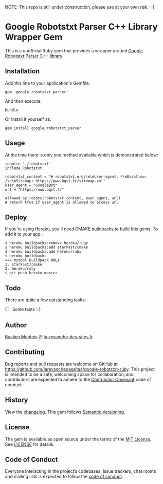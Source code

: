 NOTE: This repo is still under construction, please use at your own risk. :-)

# Google Robotstxt Parser C++ Library Wrapper Gem
This is a unofficial Ruby gem that provides a wrapper around [Google Robotstxt Parser C++ library](https://github.com/google/robotstxt).

## Installation
Add this line to your application's Gemfile:
```
gem 'google_robotstxt_parser'
```

And then execute:
```
bundle
```

Or install it yourself as:
```
gem install google_robotstxt_parser
```

## Usage
At the time there is only one method available which is demonstrated below:
```
require './robotstxt'
include Robotstxt

robotstxt_content = "# robotstxt.org/\n\nUser-agent: *\nDisallow: /\n\nSitemap: https://www.bqst.fr/sitemap.xml"
user_agent = "GoogleBot"
url = "https://www.bqst.fr"

allowed_by_robots(robotstxt_content, user_agent, url)
# return true if user_agent is allowed to access url
```

## Deploy
If you're using [Heroku](https://www.heroku.com), you'll need [CMAKE buildpacks](https://elements.heroku.com/buildpacks/Starkast/heroku-buildpack-cmake) to build this gems. To add it to your app :

```
$ heroku buildpacks:remove heroku/ruby
$ heroku buildpacks:add starkast/cmake
$ heroku buildpacks:add heroku/ruby
$ heroku buildpacks 
=== mytool Buildpack URLs
1. starkast/cmake
2. heroku/ruby
$ git push heroku master
```

## Todo
There are quite a few outstanding tasks:
- [ ] Some tests :-)


## Author
[Bastien Montois](https://www.bqst.fr) @ [la-revanche-des-sites.fr](https://www.la-revanche-des-sites.fr)

## Contributing
Bug reports and pull requests are welcome on GitHub at https://github.com/larevanchedessites/google-robotstxt-ruby. This project is intended to be a safe, welcoming space for collaboration, and contributors are expected to adhere to the [Contributor Covenant](http://contributor-covenant.org) code of conduct.

## History
View the [changelog](https://github.com/larevanchedessites/google-robotstxt-ruby/blob/master/CHANGELOG.md). This gem follows [Semantic Versioning](http://semver.org/).

## License
The gem is available as open source under the terms of the [MIT License](https://opensource.org/licenses/MIT).
See [LICENSE](https://github.com/larevanchedessites/google-robotstxt-ruby/blob/master/LICENSE) for details.

## Code of Conduct
Everyone interacting in the project’s codebases, issue trackers, chat rooms and mailing lists is expected to follow the [code of conduct](https://github.com/larevanchedessites/google-robotstxt-ruby/blob/master/CODE_OF_CONDUCT.md).
